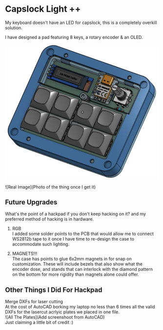 # Capslock Light ++
My keyboard doesn't have an LED for capslock, this is a completely overkill solution.

I have designed a pad featuring 8 keys, a rotary encoder & an OLED.

![Cad Render](Images/Full_CAD.png)

![Real Image](Photo of the thing once I get it)

## Future Upgrades 
What's the point of a hackpad if you don't keep hacking on it? and my preferred method of hacking is in hardware.

1. RGB \
I added some solder points to the PCB that would allow me to connect WS2812b tape to it once I have time to re-design the case to accommodate such lighting.

2. MAGNETS!!! \
The case has points to glue 6x2mm magnets in for snap on customization.
These will include bezels that also show what the encoder dose, and stands that can interlock with the diamond pattern on the bottom for more rigidity than magnets alone could offer.

## Other Things I Did For Hackpad
Merge DXFs for laser cutting \
At the cost of AutoCAD borking my laptop no less than 6 times all the valid DXFs for the lasercut acrlyic plates we placed in one file. \
![All The Plates](Add screenshoot from AutoCAD) \
Just claiming a little bit of credit :)